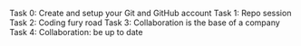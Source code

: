 Task 0: Create and setup your Git and GitHub account
Task 1: Repo session
Task 2: Coding fury road
Task 3: Collaboration is the base of a company
Task 4: Collaboration: be up to date
